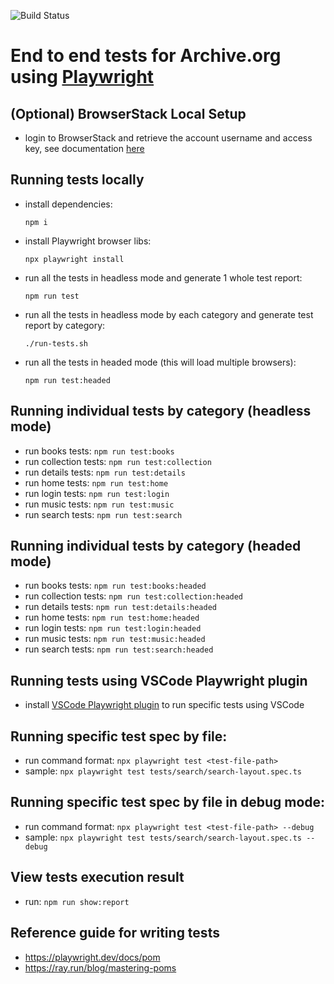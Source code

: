![Build Status](https://github.com/internetarchive/archiveorg-e2e-tests/actions/workflows/main.yml/badge.svg)

# End to end tests for Archive.org using [Playwright](https://playwright.dev/)

## (Optional) BrowserStack Local Setup

- login to BrowserStack and retrieve the account username and access key, see documentation [here](https://www.browserstack.com/docs/automate/playwright/getting-started/nodejs/test-runner)


## Running tests locally

- install dependencies:

    `npm i`

- install Playwright browser libs:

    `npx playwright install`

- run all the tests in headless mode and generate 1 whole test report: 
    
    `npm run test`

- run all the tests in headless mode by each category and generate test report by category:

    `./run-tests.sh`

- run all the tests in headed mode (this will load multiple browsers):

    `npm run test:headed`


## Running individual tests by category (headless mode)

- run books tests: `npm run test:books`
- run collection tests: `npm run test:collection`
- run details tests: `npm run test:details`
- run home tests: `npm run test:home`
- run login tests: `npm run test:login`
- run music tests: `npm run test:music`
- run search tests: `npm run test:search`


## Running individual tests by category (headed mode)

- run books tests: `npm run test:books:headed`
- run collection tests: `npm run test:collection:headed`
- run details tests: `npm run test:details:headed`
- run home tests: `npm run test:home:headed`
- run login tests: `npm run test:login:headed`
- run music tests: `npm run test:music:headed`
- run search tests: `npm run test:search:headed`


## Running tests using VSCode Playwright plugin

- install [VSCode Playwright plugin](https://marketplace.visualstudio.com/items?itemName=ms-playwright.playwright) to run specific tests using VSCode


## Running specific test spec by file:

- run command format: `npx playwright test <test-file-path>`
- sample: `npx playwright test tests/search/search-layout.spec.ts`


## Running specific test spec by file in debug mode:

- run command format: `npx playwright test <test-file-path> --debug`
- sample: `npx playwright test tests/search/search-layout.spec.ts --debug`


## View tests execution result

- run: `npm run show:report`


## Reference guide for writing tests

- https://playwright.dev/docs/pom
- https://ray.run/blog/mastering-poms
